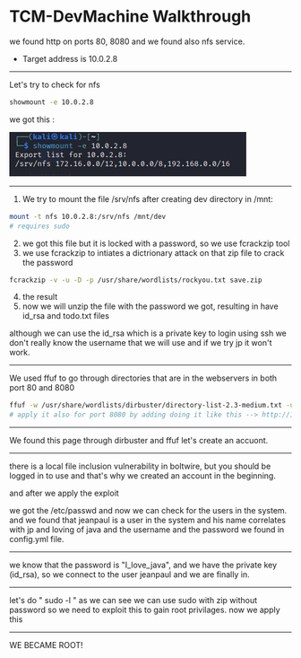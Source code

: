 # TCM-DevMachine Walkthrough

we found http on ports 80, 8080 and we found also nfs service.
- Target address is 10.0.2.8

---

Let's try to check for nfs
```bash
showmount -e 10.0.2.8
```
we got this :

![Alt text](Pasted%20image%2020230526233505.png)

---
1. We try to mount the file /srv/nfs after creating dev directory in /mnt:
```bash
mount -t nfs 10.0.2.8:/srv/nfs /mnt/dev 
# requires sudo
```
2. we got this file but it is locked with a password, so we use fcrackzip tool
3. we use fcrackzip to intiates a dictrionary attack on that zip file to crack the password
```bash
fcrackzip -v -u -D -p /usr/share/wordlists/rockyou.txt save.zip
```
4. the result
5. now we will unzip the file with the password we got, resulting in have id_rsa and todo.txt files

although we can use the id_rsa which is a private key to login using ssh we don't really know the username that we will use and if we try jp it won't work.

---
We used ffuf to go through directories that are in the webservers in both port 80 and 8080
```bash
ffuf -w /usr/share/wordlists/dirbuster/directory-list-2.3-medium.txt -u http://10.0.2.8//FUZZ
# apply it also for port 8080 by adding doing it like this --> http://10.0.2.8:8080
```

---
We found this page through dirbuster and ffuf
let's create an accuont.

---
there is a local file inclusion vulnerability in boltwire, but you should be logged in to use and that's why we created an account in the beginning.

and after we apply the exploit

we got the /etc/passwd and now we can check for the users in the system.
and we found that jeanpaul is a user in the system and his name correlates with jp and loving of java and the username and the password we found in config.yml file.


---
we know that the password is "I_love_java", and we have the private key (id_rsa), so we connect to the user jeanpaul and we are finally in.

---
let's do " sudo -l "
as we can see we can use sudo with zip without password so we need to exploit this to gain root privilages.
now we apply this

---
WE BECAME ROOT!
